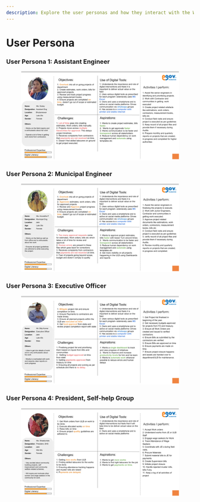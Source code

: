 ```yaml
---
description: Explore the user personas and how they interact with the Works platform
---
```


# User Persona

### User Persona 1: Assistant Engineer

<figure><img src="../../../.gitbook/assets/Works Platform.png" alt=""><figcaption></figcaption></figure>

### User Persona 2: Municipal Engineer

<figure><img src="../../../.gitbook/assets/Works Platform (1).png" alt=""><figcaption></figcaption></figure>

### User Persona 3: Executive Officer

<figure><img src="../../../.gitbook/assets/Works Platform (2).png" alt=""><figcaption></figcaption></figure>

### User Persona 4: President, Self-help Group

<figure><img src="../../../.gitbook/assets/Works Platform (3).png" alt=""><figcaption></figcaption></figure>
